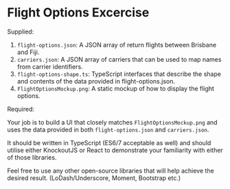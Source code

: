 # Flight Options Excercise

Supplied:

1. `flight-options.json`: A JSON array of return flights between Brisbane and Fiji.
2. `carriers.json`: A JSON array of carriers that can be used to map names from carrier identifiers.
3. `flight-options-shape.ts`: TypeScript interfaces that describe the shape and contents of the data provided in flight-options.json.
4. `FlightOptionsMockup.png`: A static mockup of how to display the flight options.

Required:

Your job is to build a UI that closely matches `FlightOptionsMockup.png` and uses the data provided in both `flight-options.json` and `carriers.json`.

It should be written in TypeScript (ES6/7 acceptable as well) and should utilise either KnockoutJS or React to demonstrate your familiarity with either of those libraries.

Feel free to use any other open-source libraries that will help achieve the desired result. (LoDash/Underscore, Moment, Bootstrap etc.)
